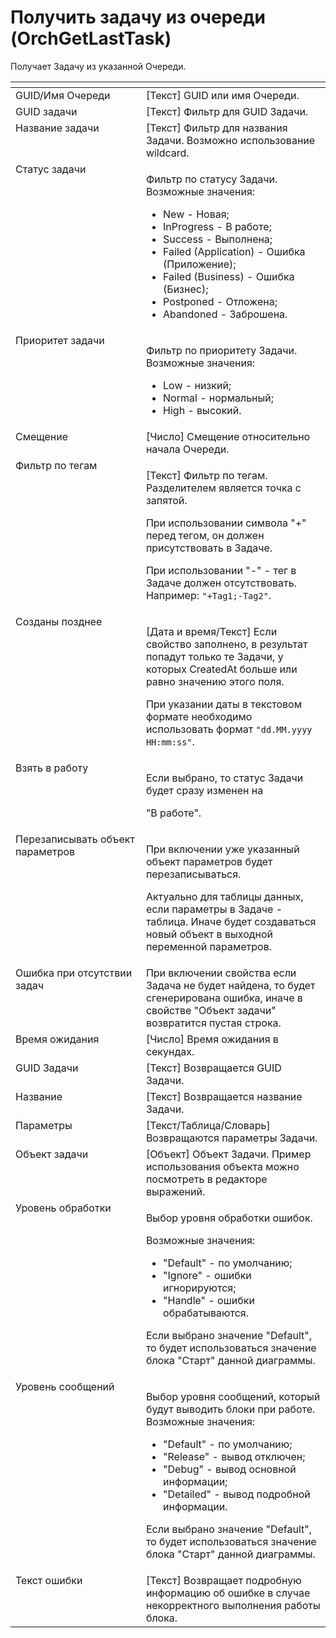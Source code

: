 # Получить задачу из очереди (OrchGetLastTask)

Получает Задачу из указанной Очереди.

<table data-header-hidden><thead><tr><th width="195" valign="top"></th><th width="283.0833740234375" valign="top"></th></tr></thead><tbody><tr><td valign="top">GUID/Имя Очереди</td><td valign="top">[Текст] GUID или имя Очереди.</td></tr><tr><td valign="top">GUID задачи</td><td valign="top">[Текст] Фильтр для GUID Задачи.</td></tr><tr><td valign="top">Название задачи</td><td valign="top">[Текст] Фильтр для названия Задачи. Возможно использование wildcard.</td></tr><tr><td valign="top">Статус задачи</td><td valign="top"><p>Фильтр по статусу Задачи. Возможные значения: </p><ul><li>New - Новая; </li><li>InProgress - В работе; </li><li>Success - Выполнена; </li><li>Failed (Application) - Ошибка (Приложение); </li><li>Failed (Business) - Ошибка (Бизнес); </li><li>Postponed - Отложена; </li><li>Abandoned - Заброшена.</li></ul></td></tr><tr><td valign="top">Приоритет задачи</td><td valign="top"><p>Фильтр по приоритету Задачи. Возможные значения: </p><ul><li>Low - низкий; </li><li>Normal - нормальный; </li><li>High - высокий.</li></ul></td></tr><tr><td valign="top">Смещение</td><td valign="top">[Число] Смещение относительно начала Очереди.</td></tr><tr><td valign="top">Фильтр по тегам</td><td valign="top"><p>[Текст] Фильтр по тегам. Разделителем является точка с запятой. </p><p></p><p>При использовании символа "+" перед тегом, он должен присутствовать в Задаче. </p><p></p><p>При использовании "-" - тег в Задаче должен отсутствовать. Например: <code>"+Tag1;-Tag2"</code>.</p></td></tr><tr><td valign="top">Созданы позднее</td><td valign="top"><p>[Дата и время/Текст] Если свойство заполнено, в результат попадут только те Задачи, у которых CreatedAt больше или равно значению этого поля. </p><p></p><p>При указании даты в текстовом формате необходимо использовать формат <code>"dd.MM.yyyy HH:mm:ss"</code>.</p></td></tr><tr><td valign="top">Взять в работу</td><td valign="top"><p>Если выбрано, то статус Задачи будет сразу изменен на </p><p>"В работе".</p></td></tr><tr><td valign="top">Перезаписывать объект параметров</td><td valign="top"><p>При включении уже указанный объект параметров будет перезаписываться. </p><p></p><p>Актуально для таблицы данных, если параметры в Задаче - таблица. Иначе будет создаваться новый объект в выходной переменной параметров.</p></td></tr><tr><td valign="top">Ошибка при отсутствии задач</td><td valign="top">При включении свойства если Задача не будет найдена, то будет сгенерирована ошибка, иначе в свойстве "Объект задачи" возвратится пустая строка.</td></tr><tr><td valign="top">Время ожидания</td><td valign="top">[Число] Время ожидания в секундах.</td></tr><tr><td valign="top">GUID Задачи</td><td valign="top">[Текст] Возвращается GUID Задачи.</td></tr><tr><td valign="top">Название</td><td valign="top">[Текст] Возвращается название Задачи.</td></tr><tr><td valign="top">Параметры</td><td valign="top">[Текст/Таблица/Словарь] Возвращаются параметры Задачи.</td></tr><tr><td valign="top">Объект задачи</td><td valign="top">[Объект] Объект Задачи. Пример использования объекта можно посмотреть в редакторе выражений.</td></tr><tr><td valign="top">Уровень обработки</td><td valign="top"><p>Выбор уровня обработки ошибок. </p><p>Возможные значения: </p><ul><li>"Default" - по умолчанию; </li><li>"Ignore" - ошибки игнорируются; </li><li>"Handle" - ошибки обрабатываются. </li></ul><p>Если выбрано значение "Default", то будет использоваться значение блока "Старт" данной диаграммы.</p></td></tr><tr><td valign="top">Уровень сообщений</td><td valign="top"><p>Выбор уровня сообщений, который будут выводить блоки при работе. Возможные значения: </p><ul><li>"Default" - по умолчанию; </li><li>"Release" - вывод отключен; </li><li>"Debug" - вывод основной информации; </li><li>"Detailed" - вывод подробной информации. </li></ul><p>Если выбрано значение "Default", то будет использоваться значение блока "Старт" данной диаграммы.</p></td></tr><tr><td valign="top">Текст ошибки</td><td valign="top">[Текст] Возвращает подробную информацию об ошибке в случае некорректного выполнения работы блока.</td></tr></tbody></table>
